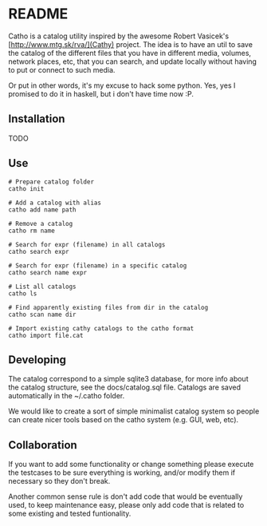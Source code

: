 README
==========

Catho is a catalog utility inspired by the awesome Robert Vasicek's
[http://www.mtg.sk/rva/](Cathy) project. The idea is to have an util
to save the catalog of the different files that you have in different
media, volumes, network places, etc, that you can search, and update
locally without having to put or connect to such media.

Or put in other words, it's my excuse to hack some python. Yes, yes I
promised to do it in haskell, but i don't have time now :P.

Installation
----------

TODO


Use
----------

    # Prepare catalog folder
    catho init

    # Add a catalog with alias
    catho add name path  

    # Remove a catalog
    catho rm name

    # Search for expr (filename) in all catalogs
    catho search expr

    # Search for expr (filename) in a specific catalog
    catho search name expr

    # List all catalogs
    catho ls

    # Find apparently existing files from dir in the catalog
    catho scan name dir

    # Import existing cathy catalogs to the catho format
    catho import file.cat
    
Developing
----------

The catalog correspond to a simple sqlite3 database, for more info
about the catalog structure, see the docs/catalog.sql file. Catalogs
are saved automatically in the ~/.catho folder.

We would like to create a sort of simple minimalist catalog system so
people can create nicer tools based on the catho system (e.g. GUI,
web, etc).

Collaboration
----------
If you want to add some functionality or change something please
execute the testcases to be sure everything is working, and/or modify
them if necessary so they don't break.

Another common sense rule is don't add code that would be eventually
used, to keep maintenance easy, please only add code that is related
to some existing and tested funtionality.

